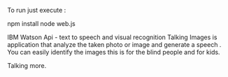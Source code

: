 

To run just execute :

npm install
node web.js

IBM Watson Api   - text to speech and visual recognition
Talking Images is application that analyze the taken photo or image and generate a speech .
You can easily identify the images this is for the blind people and for kids.


Talking more. 